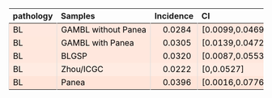 <table class="table" style="margin-left: auto; margin-right: auto;">
 <thead>
  <tr>
   <th style="text-align:left;"> pathology </th>
   <th style="text-align:left;"> Samples </th>
   <th style="text-align:right;"> Incidence </th>
   <th style="text-align:left;"> CI </th>
  </tr>
 </thead>
<tbody>
  <tr>
   <td style="text-align:left;color: rgba(0, 0, 0, 255) !important;background-color: rgba(255, 232, 223, 255) !important;border-left:1px solid #DDDDDD;white-space: nowrap;"> BL </td>
   <td style="text-align:left;color: rgba(0, 0, 0, 255) !important;background-color: rgba(255, 232, 223, 255) !important;border-left:1px solid #DDDDDD;white-space: nowrap;"> GAMBL without Panea </td>
   <td style="text-align:right;color: rgba(0, 0, 0, 255) !important;background-color: rgba(255, 232, 223, 255) !important;border-left:1px solid #DDDDDD;white-space: nowrap;"> <span style="     color: rgba(0, 0, 0, 255) !important;border-radius: 4px; padding-right: 4px; padding-left: 4px; background-color: rgba(255, 232, 223, 255) !important;">0.0284</span> </td>
   <td style="text-align:left;color: rgba(0, 0, 0, 255) !important;background-color: rgba(255, 232, 223, 255) !important;border-left:1px solid #DDDDDD;white-space: nowrap;"> [0.0099,0.0469] </td>
  </tr>
  <tr>
   <td style="text-align:left;color: rgba(0, 0, 0, 255) !important;background-color: rgba(255, 232, 221, 255) !important;border-left:1px solid #DDDDDD;white-space: nowrap;"> BL </td>
   <td style="text-align:left;color: rgba(0, 0, 0, 255) !important;background-color: rgba(255, 232, 221, 255) !important;border-left:1px solid #DDDDDD;white-space: nowrap;"> GAMBL with Panea </td>
   <td style="text-align:right;color: rgba(0, 0, 0, 255) !important;background-color: rgba(255, 232, 221, 255) !important;border-left:1px solid #DDDDDD;white-space: nowrap;"> <span style="     color: rgba(0, 0, 0, 255) !important;border-radius: 4px; padding-right: 4px; padding-left: 4px; background-color: rgba(255, 232, 221, 255) !important;">0.0305</span> </td>
   <td style="text-align:left;color: rgba(0, 0, 0, 255) !important;background-color: rgba(255, 232, 221, 255) !important;border-left:1px solid #DDDDDD;white-space: nowrap;"> [0.0139,0.0472] </td>
  </tr>
  <tr>
   <td style="text-align:left;color: rgba(0, 0, 0, 255) !important;background-color: rgba(255, 231, 221, 255) !important;border-left:1px solid #DDDDDD;white-space: nowrap;"> BL </td>
   <td style="text-align:left;color: rgba(0, 0, 0, 255) !important;background-color: rgba(255, 231, 221, 255) !important;border-left:1px solid #DDDDDD;white-space: nowrap;"> BLGSP </td>
   <td style="text-align:right;color: rgba(0, 0, 0, 255) !important;background-color: rgba(255, 231, 221, 255) !important;border-left:1px solid #DDDDDD;white-space: nowrap;"> <span style="     color: rgba(0, 0, 0, 255) !important;border-radius: 4px; padding-right: 4px; padding-left: 4px; background-color: rgba(255, 231, 221, 255) !important;">0.0320</span> </td>
   <td style="text-align:left;color: rgba(0, 0, 0, 255) !important;background-color: rgba(255, 231, 221, 255) !important;border-left:1px solid #DDDDDD;white-space: nowrap;"> [0.0087,0.0553] </td>
  </tr>
  <tr>
   <td style="text-align:left;color: rgba(0, 0, 0, 255) !important;background-color: rgba(255, 235, 226, 255) !important;border-left:1px solid #DDDDDD;white-space: nowrap;"> BL </td>
   <td style="text-align:left;color: rgba(0, 0, 0, 255) !important;background-color: rgba(255, 235, 226, 255) !important;border-left:1px solid #DDDDDD;white-space: nowrap;"> Zhou/ICGC </td>
   <td style="text-align:right;color: rgba(0, 0, 0, 255) !important;background-color: rgba(255, 235, 226, 255) !important;border-left:1px solid #DDDDDD;white-space: nowrap;"> <span style="     color: rgba(0, 0, 0, 255) !important;border-radius: 4px; padding-right: 4px; padding-left: 4px; background-color: rgba(255, 235, 226, 255) !important;">0.0222</span> </td>
   <td style="text-align:left;color: rgba(0, 0, 0, 255) !important;background-color: rgba(255, 235, 226, 255) !important;border-left:1px solid #DDDDDD;white-space: nowrap;"> [0,0.0527] </td>
  </tr>
  <tr>
   <td style="text-align:left;color: rgba(0, 0, 0, 255) !important;background-color: rgba(255, 228, 216, 255) !important;border-left:1px solid #DDDDDD;white-space: nowrap;"> BL </td>
   <td style="text-align:left;color: rgba(0, 0, 0, 255) !important;background-color: rgba(255, 228, 216, 255) !important;border-left:1px solid #DDDDDD;white-space: nowrap;"> Panea </td>
   <td style="text-align:right;color: rgba(0, 0, 0, 255) !important;background-color: rgba(255, 228, 216, 255) !important;border-left:1px solid #DDDDDD;white-space: nowrap;"> <span style="     color: rgba(0, 0, 0, 255) !important;border-radius: 4px; padding-right: 4px; padding-left: 4px; background-color: rgba(255, 228, 216, 255) !important;">0.0396</span> </td>
   <td style="text-align:left;color: rgba(0, 0, 0, 255) !important;background-color: rgba(255, 228, 216, 255) !important;border-left:1px solid #DDDDDD;white-space: nowrap;"> [0.0016,0.0776] </td>
  </tr>
</tbody>
</table>